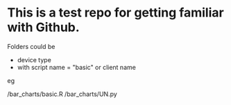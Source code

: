# This is a test repo for getting familiar with Github.

Folders could be
- device type
- with script name = "basic" or client name

eg 

/bar_charts/basic.R
/bar_charts/UN.py
